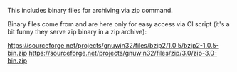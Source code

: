 This includes binary files for archiving via zip command.

Binary files come from and are here only for easy access via CI script (it's a bit funny they serve zip binary in a zip archive):

https://sourceforge.net/projects/gnuwin32/files/bzip2/1.0.5/bzip2-1.0.5-bin.zip
https://sourceforge.net/projects/gnuwin32/files/zip/3.0/zip-3.0-bin.zip

